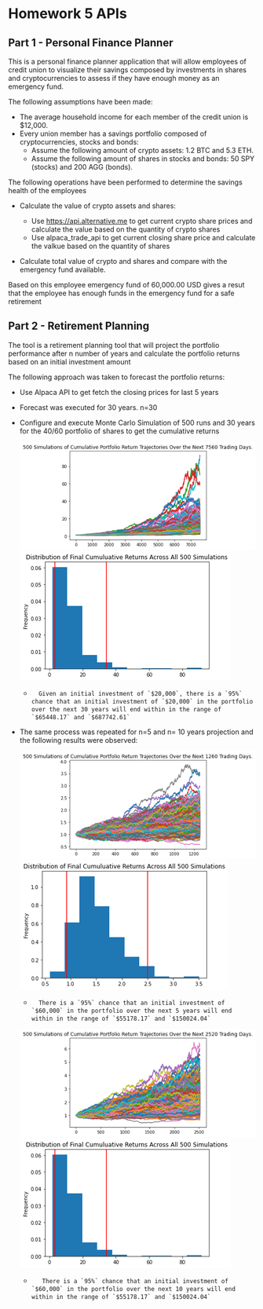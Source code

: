 # Homework 5 APIs

## Part 1 - Personal Finance Planner

This is a personal finance planner application that will allow employees of credit union to visualize their savings composed by investments in shares and cryptocurrencies to assess if they have enough money as an emergency fund.

The following assumptions have been made:

* The average household income for each member of the credit union is $12,000.
* Every union member has a savings portfolio composed of cryptocurrencies, stocks and bonds:
    * Assume the following amount of crypto assets: 1.2 BTC and 5.3 ETH.
    * Assume the following amount of shares in stocks and bonds: 50 SPY (stocks) and 200 AGG (bonds).

The following operations have been performed to determine the savings health of the employees

* Calculate the value of crypto assets and shares:
    * Use https://api.alternative.me to get current crypto share prices and calculate the value based on the quantity of crypto shares
    * Use alpaca_trade_api to get current closing share price and calculate the valkue based on the quantity of shares

* Calculate total value of crypto and shares and compare with the emergency fund available.

Based on this employee emergency fund of 60,000.00 USD gives a resut that the employee has enough funds in the emergency fund for a safe retirement


## Part 2 - Retirement Planning

The tool is a retirement planning tool that will project the portfolio performance after n number of years and calculate the portfolio returns based on an initial investment amount

The following approach was taken to forecast the portfolio returns:
* Use Alpaca API to get fetch the closing prices for last 5 years
* Forecast was executed for 30 years. n=30
* Configure and execute Monte Carlo Simulation of 500 runs and 30 years for the 40/60 portfolio of shares to get the cumulative returns

    ![Simulation Plot for 30 years](MC_thirtyyears_sim_plot.png)
    ![Distribution of Cumulative Returns across Simuations](MC_thirtyyears_dist_plot.png)

    *       Given an initial investment of `$20,000`, there is a `95%` chance that an initial investment of `$20,000` in the portfolio over the next 30 years will end within in the range of `$65448.17` and `$687742.61`

* The same process was repeated for n=5 and n= 10 years projection and the following results were observed:

    ![](MC_fiveyears_sim_plot.png)
    ![](MC_fiveyears_dist_plot.png)

    *       There is a `95%` chance that an initial investment of `$60,000` in the portfolio over the next 5 years will end within in the range of `$55178.17` and `$150024.04`

    ![](MC_tenyears_sim_plot.png)
    ![](MC_thirtyyears_dist_plot.png)

    *        There is a `95%` chance that an initial investment of `$60,000` in the portfolio over the next 10 years will end within in the range of `$55178.17` and `$150024.04`